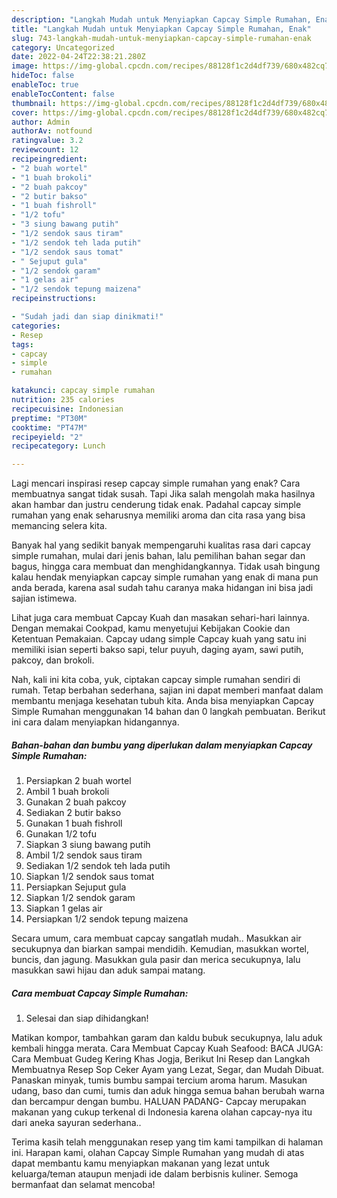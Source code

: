 ```yaml
---
description: "Langkah Mudah untuk Menyiapkan Capcay Simple Rumahan, Enak"
title: "Langkah Mudah untuk Menyiapkan Capcay Simple Rumahan, Enak"
slug: 743-langkah-mudah-untuk-menyiapkan-capcay-simple-rumahan-enak
category: Uncategorized
date: 2022-04-24T22:38:21.280Z
image: https://img-global.cpcdn.com/recipes/88128f1c2d4df739/680x482cq70/capcay-simple-rumahan-foto-resep-utama.jpg
hideToc: false
enableToc: true
enableTocContent: false
thumbnail: https://img-global.cpcdn.com/recipes/88128f1c2d4df739/680x482cq70/capcay-simple-rumahan-foto-resep-utama.jpg
cover: https://img-global.cpcdn.com/recipes/88128f1c2d4df739/680x482cq70/capcay-simple-rumahan-foto-resep-utama.jpg
author: Admin
authorAv: notfound
ratingvalue: 3.2
reviewcount: 12
recipeingredient:
- "2 buah wortel"
- "1 buah brokoli"
- "2 buah pakcoy"
- "2 butir bakso"
- "1 buah fishroll"
- "1/2 tofu"
- "3 siung bawang putih"
- "1/2 sendok saus tiram"
- "1/2 sendok teh lada putih"
- "1/2 sendok saus tomat"
- " Sejuput gula"
- "1/2 sendok garam"
- "1 gelas air"
- "1/2 sendok tepung maizena"
recipeinstructions:

- "Sudah jadi dan siap dinikmati!"
categories:
- Resep
tags:
- capcay
- simple
- rumahan

katakunci: capcay simple rumahan 
nutrition: 235 calories
recipecuisine: Indonesian
preptime: "PT30M"
cooktime: "PT47M"
recipeyield: "2"
recipecategory: Lunch

---
```



Lagi mencari inspirasi resep capcay simple rumahan yang enak? Cara membuatnya sangat tidak susah. Tapi Jika salah mengolah maka hasilnya akan hambar dan justru cenderung tidak enak. Padahal capcay simple rumahan yang enak seharusnya memiliki aroma dan cita rasa yang bisa memancing selera kita.


Banyak hal yang sedikit banyak mempengaruhi kualitas rasa dari capcay simple rumahan, mulai dari jenis bahan, lalu pemilihan bahan segar dan bagus, hingga cara membuat dan menghidangkannya. Tidak usah bingung kalau hendak menyiapkan capcay simple rumahan yang enak di mana pun anda berada, karena asal sudah tahu caranya maka hidangan ini bisa jadi sajian istimewa.

Lihat juga cara membuat Capcay Kuah dan masakan sehari-hari lainnya. Dengan memakai Cookpad, kamu menyetujui Kebijakan Cookie dan Ketentuan Pemakaian. Capcay udang simple Capcay kuah yang satu ini memiliki isian seperti bakso sapi, telur puyuh, daging ayam, sawi putih, pakcoy, dan brokoli.


Nah, kali ini kita coba, yuk, ciptakan capcay simple rumahan sendiri di rumah. Tetap berbahan sederhana, sajian ini dapat memberi manfaat dalam membantu menjaga kesehatan tubuh kita. Anda bisa menyiapkan Capcay Simple Rumahan menggunakan 14 bahan dan 0 langkah pembuatan. Berikut ini cara dalam menyiapkan hidangannya.

<!--inarticleads1-->

##### Bahan-bahan dan bumbu yang diperlukan dalam menyiapkan Capcay Simple Rumahan:

1. Persiapkan 2 buah wortel
1. Ambil 1 buah brokoli
1. Gunakan 2 buah pakcoy
1. Sediakan 2 butir bakso
1. Gunakan 1 buah fishroll
1. Gunakan 1/2 tofu
1. Siapkan 3 siung bawang putih
1. Ambil 1/2 sendok saus tiram
1. Sediakan 1/2 sendok teh lada putih
1. Siapkan 1/2 sendok saus tomat
1. Persiapkan  Sejuput gula
1. Siapkan 1/2 sendok garam
1. Siapkan 1 gelas air
1. Persiapkan 1/2 sendok tepung maizena


Secara umum, cara membuat capcay sangatlah mudah.. Masukkan air secukupnya dan biarkan sampai mendidih. Kemudian, masukkan wortel, buncis, dan jagung. Masukkan gula pasir dan merica secukupnya, lalu masukkan sawi hijau dan aduk sampai matang. 

<!--inarticleads2-->

##### Cara membuat Capcay Simple Rumahan:


1. Selesai dan siap dihidangkan!

Matikan kompor, tambahkan garam dan kaldu bubuk secukupnya, lalu aduk kembali hingga merata. Cara Membuat Capcay Kuah Seafood: BACA JUGA: Cara Membuat Gudeg Kering Khas Jogja, Berikut Ini Resep dan Langkah Membuatnya Resep Sop Ceker Ayam yang Lezat, Segar, dan Mudah Dibuat. Panaskan minyak, tumis bumbu sampai tercium aroma harum. Masukan udang, baso dan cumi, tumis dan aduk hingga semua bahan berubah warna dan bercampur dengan bumbu. HALUAN PADANG- Capcay merupakan makanan yang cukup terkenal di Indonesia karena olahan capcay-nya itu dari aneka sayuran sederhana.. 

Terima kasih telah menggunakan resep yang tim kami tampilkan di halaman ini. Harapan kami, olahan Capcay Simple Rumahan yang mudah di atas dapat membantu kamu menyiapkan makanan yang lezat untuk keluarga/teman ataupun menjadi ide dalam berbisnis kuliner. Semoga bermanfaat dan selamat mencoba!
